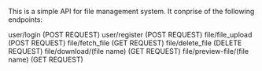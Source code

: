 This is a simple API for file management system. It conprise of the following
endpoints:

user/login                      (POST REQUEST)
user/register                   (POST REQUEST)
file/file_upload                (POST REQUEST)
file/fetch_file                 (GET REQUEST)
file/delete_file                (DELETE REQUEST)
file/download/(file name)       (GET REQUEST)
file/preview-file/(file name)  (GET REQUEST)
